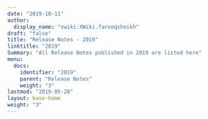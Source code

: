 ```yaml
---
date: "2019-10-11"
author:
  display_name: "xwiki:XWiki.farooqsheikh"
draft: "false"
title: "Release Notes - 2019"
linktitle: "2019"
Summary: "All Release Notes published in 2019 are listed here"
menu:
  docs:
    identifier: "2019"
    parent: "Release Notes"
    weight: "3"
lastmod: "2019-05-28"
layout: base-home
weight: "3"
---
```


